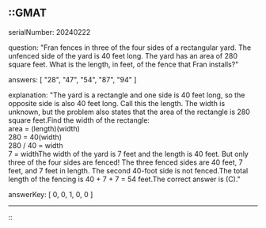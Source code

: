 ::GMAT
---


serialNumber: 20240222

question: "Fran fences in three of the four sides of a rectangular yard. The unfenced side of the yard is 40 feet long. The yard has an area of 280 square feet. What is the length, in feet, of the fence that Fran installs?"

answers: [
  "28",
  "47",
  "54",
  "87",
  "94"
]

explanation: "The yard is a rectangle and one side is 40 feet long, so the opposite side is also 40 feet long. Call this the length. The width is unknown, but the problem also states that the area of the rectangle is 280 square feet.Find the width of the rectangle:<br>area = (length)(width)<br>280 = 40(width)<br>280 / 40 = width<br>7 = widthThe width of the yard is 7 feet and the length is 40 feet. But only three of the four sides are fenced! The three fenced sides are 40 feet, 7 feet, and 7 feet in length. The second 40-foot side is not fenced.The total length of the fencing is 40 + 7 + 7 = 54 feet.The correct answer is (C)."

answerKey: [
  0, 
  0, 
  1, 
  0, 
  0
]



---
::
